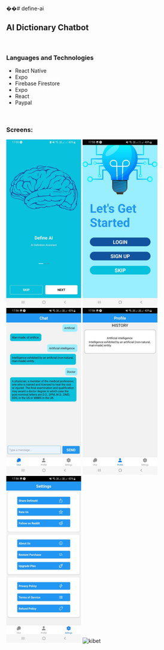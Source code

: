 ��# d e f i n e - a i 

## AI Dictionary Chatbot
 
<br /> 

### Languages and Technologies
- React Native
- Expo
- Firebase Firestore
- Expo
- React
- Paypal
<br />

### Screens:

<div class="responsive-images">
<img  width="200px" alt="kibet"  src="./assets/splash_screen.jpg" />
<img  width="200px" alt="kibet"  src="./assets/start_screen.jpg" />
<img  width="200px" alt="kibet"  src="./assets/main_screen.jpg" />
<img  width="200px" alt="kibet"  src="./assets/profile_screen.jpg" />
<img  width="200px" alt="kibet"  src="./assets/settings_screen.jpg" />
<img  width="200px" alt="kibet"  src="./assets/ssubscribe_screen.jpg" />
</div>

